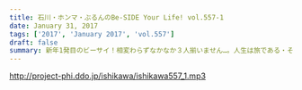 ```yaml
---
title: 石川・ホンマ・ぶるんのBe-SIDE Your Life! vol.557-1
date: January 31, 2017
tags: ['2017', 'January 2017', 'vol.557']
draft: false
summary: 新年1発目のビーサイ！相変わらずなかなか３人揃いません…。人生は旅である・その１SAITO
---
```


http://project-phi.ddo.jp/ishikawa/ishikawa557_1.mp3
